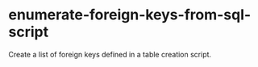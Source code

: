 # enumerate-foreign-keys-from-sql-script
Create a list of foreign keys defined in a table creation script.
